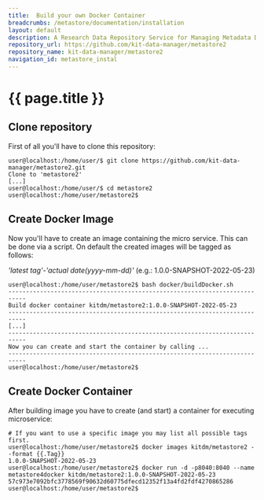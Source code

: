 ```yaml
---
title:  Build your own Docker Container
breadcrumbs: /metastore/documentation/installation
layout: default
description: A Research Data Repository Service for Managing Metadata Documents based on JSON or XML.
repository_url: https://github.com/kit-data-manager/metastore2
repository_name: kit-data-manager/metastore2
navigation_id: metastore_instal
---
```


# {{ page.title }} 
## Clone repository
First of all you'll have to clone this repository:
```
user@localhost:/home/user/$ git clone https://github.com/kit-data-manager/metastore2.git
Clone to 'metastore2'
[...]
user@localhost:/home/user/$ cd metastore2
user@localhost:/home/user/metastore2$
```

## Create Docker Image
Now you'll have to create an image containing the micro service. This can be done via a script.
On default the created images will be tagged as follows:

*'latest tag'-'actual date(yyyy-mm-dd)'* (e.g.: 1.0.0-SNAPSHOT-2022-05-23)

```
user@localhost:/home/user/metastore2$ bash docker/buildDocker.sh
---------------------------------------------------------------------------
Build docker container kitdm/metastore2:1.0.0-SNAPSHOT-2022-05-23
---------------------------------------------------------------------------
[...]
---------------------------------------------------------------------------
Now you can create and start the container by calling ...
---------------------------------------------------------------------------
user@localhost:/home/user/metastore2$
```

## Create Docker Container
After building image you have to create (and start) a container for executing microservice:
```
# If you want to use a specific image you may list all possible tags first.
user@localhost:/home/user/metastore2$ docker images kitdm/metastore2 --format {{.Tag}}
1.0.0-SNAPSHOT-2022-05-23
user@localhost:/home/user/metastore2$ docker run -d -p8040:8040 --name metastore4docker kitdm/metastore2:1.0.0-SNAPSHOT-2022-05-23
57c973e7092bfc3778569f90632d60775dfecd12352f13a4fd2fdf4270865286
user@localhost:/home/user/metastore2$
```

